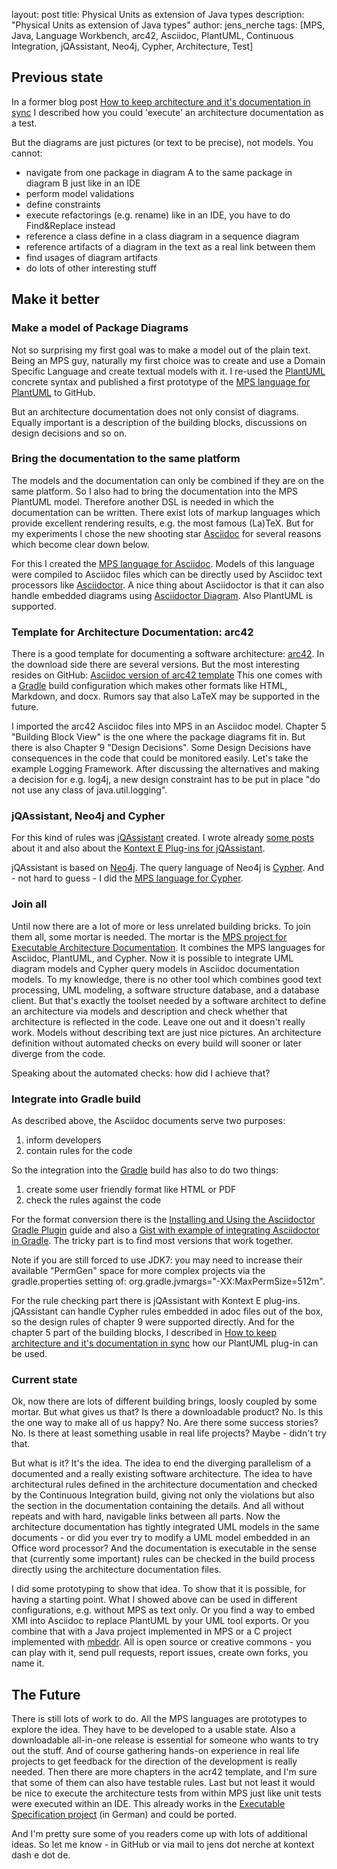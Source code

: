 layout: post
title: Physical Units as extension of Java types
description: "Physical Units as extension of Java types"
author: jens_nerche
tags: [MPS, Java, Language Workbench, arc42, Asciidoc, PlantUML, Continuous Integration, jQAssistant, Neo4j, Cypher, Architecture, Test]


## Previous state
In a former blog post
[How to keep architecture and it's documentation in sync](http://techblog.kontext-e.de/keeping-architecture-and-doc-in-sync/)
I described how you could 'execute' an architecture documentation as a test.

But the diagrams are just pictures (or text to be precise), not models. You cannot:
* navigate from one package in diagram A to the same package in diagram B just like in an IDE
* perform model validations
* define constraints
* execute refactorings (e.g. rename) like in an IDE, you have to do Find&Replace instead
* reference a class define in a class diagram in a sequence diagram
* reference artifacts of a diagram in the text as a real link between them
* find usages of diagram artifacts
* do lots of other interesting stuff

## Make it better

### Make a model of Package Diagrams
Not so surprising my first goal was to make a model out of the plain text. Being an MPS guy,
naturally my first choice was to create and use a Domain Specific Language and create textual models with it.
I re-used the [PlantUML](http://plantuml.com/) concrete syntax and published a first prototype of the
[MPS language for PlantUML](https://github.com/kontext-e/mps-plantuml) to GitHub.

But an architecture documentation does not only consist of diagrams. Equally important is a description
of the building blocks, discussions on design decisions and so on. 

### Bring the documentation to the same platform
The models and the documentation can only be combined if they are on the same platform. So I also had to bring
the documentation into the MPS PlantUML model. Therefore another DSL is needed in which the documentation can
be written. There exist lots of markup languages which provide excellent rendering results, e.g. the most famous (La)TeX.
But for my experiments I chose the new shooting star [Asciidoc](http://asciidoc.org/) for several reasons which 
become clear down below.

For this I created the [MPS language for Asciidoc](https://github.com/kontext-e/mps-asciidoc). Models of this
language were compiled to Asciidoc files which can be directly used by Asciidoc text processors like
[Asciidoctor](http://asciidoctor.org). A nice thing about Asciidoctor is that it can also handle embedded
diagrams using [Asciidoctor Diagram](http://asciidoctor.org/docs/asciidoctor-diagram/). Also PlantUML is supported.

### Template for Architecture Documentation: arc42
There is a good template for documenting a software architecture:
[arc42](http://confluence.arc42.org/display/LANDINGZON/landing+zone). 
In the download side there are several versions. But the most interesting resides on GitHub:
[Asciidoc version of arc42 template](https://github.com/arc42/arc42-template)
This one comes with a [Gradle](http://gradle.org) build configuration which makes other formats
like HTML, Markdown, and docx. Rumors say that also LaTeX may be supported in the future.

I imported the arc42 Asciidoc files into MPS in an Asciidoc model. Chapter 5 "Building Block View" is the one
where the package diagrams fit in. But there is also Chapter 9 "Design Decisions". Some Design Decisions
have consequences in the code that could be monitored easily. Let's take the example Logging Framework. After
discussing the alternatives and making a decision for e.g. log4j, a new design constraint has to be put in place
"do not use any class of java.util.logging".

### jQAssistant, Neo4j and Cypher
For this kind of rules was [jQAssistant](http://jqassistant.org) created. I wrote already 
[some posts](http://techblog.kontext-e.de/tags/#jQAssistant) about
it and also about the [Kontext E Plug-ins for jQAssistant](https://github.com/kontext-e/jqassistant-plugins).

jQAssistant is based on [Neo4j](http://neo4j.com/). The query language of Neo4j is [Cypher](http://neo4j.com/docs/stable/cypher-query-lang.html).
And - not hard to guess - I did the [MPS language for Cypher](https://github.com/jensnerche/mps-cypherquerylanguage).

### Join all
Until now there are a lot of more or less unrelated building bricks. To join them all, some mortar is needed. 
The mortar is the [MPS project for Executable Architecture Documentation](https://github.com/kontext-e/mps-ead).
It combines the MPS languages for Asciidoc, PlantUML, and Cypher. Now it is possible to integrate UML diagram models 
and Cypher query models in Asciidoc documentation models. To my knowledge, there is no other tool which combines
good text processing, UML modeling, a software structure database, and a database client. But that's exactly the
toolset needed by a software architect to define an architecture via models and description and check whether 
that architecture is reflected in the code. Leave one out and it doesn't really work. Models without describing 
text are just nice pictures. An architecture definition without automated checks on every build will sooner or later
diverge from the code.

Speaking about the automated checks: how did I achieve that?

### Integrate into Gradle build
As described above, the Asciidoc documents serve two purposes:

1. inform developers
2. contain rules for the code

So the integration into the [Gradle](http://gradle.org) build has also to do two things:

1. create some user friendly format like HTML or PDF
2. check the rules against the code

For the format conversion there is the
[Installing and Using the Asciidoctor Gradle Plugin](http://asciidoctor.org/docs/asciidoctor-gradle-plugin/)
guide and also a
[Gist with example of integrating Asciidoctor in Gradle](https://gist.github.com/aalmiray/7369b977a68baca32e13).
The tricky part is to find most versions that work together.

Note if you are still forced to use JDK7: you may need to increase their available "PermGen" space 
for more complex projects via the gradle.properties setting of: org.gradle.jvmargs="-XX:MaxPermSize=512m".

For the rule checking part there is jQAssistant with Kontext E plug-ins. jQAssistant can handle 
Cypher rules embedded in adoc files out of the box, so the design rules of chapter 9 were supported directly.
And for the chapter 5 part of the building blocks, I described in
[How to keep architecture and it's documentation in sync](http://techblog.kontext-e.de/keeping-architecture-and-doc-in-sync/)
how our PlantUML plug-in can be used.


### Current state
Ok, now there are lots of different building brings, loosly coupled by some mortar. But what gives us that?
Is there a downloadable product? No. Is this the one way to make all of us happy? No.
Are there some success stories? No. Is there at least something usable in real life projects? Maybe - didn't try that.

But what is it? It's the idea. The idea to end the diverging parallelism of a documented and a really existing
software architecture. The idea to have architectural rules defined in the architecture documentation and checked
by the Continuous Integration build, giving not only the violations but also the section in the documentation
containing the details. And all without repeats and with hard, navigable links between all parts. 
Now the architecture documentation has tightly integrated UML models in the same documents - or
did you ever try to modify a UML model embedded in an Office word processor?
And the documentation is executable in the sense that (currently some important) rules can be checked in the build
process directly using the architecture documentation files.

I did some prototyping to show that idea. To show that it is possible, for having a starting point.
What I showed above can be used in different configurations, e.g. without MPS as text only.
Or you find a way to embed XMI into Asciidoc to replace PlantUML by your UML tool exports.
Or you combine that with a Java project implemented in MPS or a C project implemented with 
[mbeddr](http://mbeddr.com/).
All is open source or creative commons - you can play with it, send pull requests, report issues, create own forks,
you name it.


## The Future
There is still lots of work to do. All the MPS languages are prototypes to explore the idea. They have to
be developed to a usable state. Also a downloadable all-in-one release is essential for someone who wants
to try out the stuff. And of course gathering hands-on experience in real life projects to get feedback
for the direction of the development is really needed. Then there are more chapters in the acr42 template,
and I'm sure that some of them can also have testable rules.
Last but not least it would be nice to execute the architecture tests from within MPS just like unit tests 
were executed within an IDE. This already works in the [Executable Specification project](http://subs.emis.de/LNI/Proceedings/Proceedings239/319.pdf)
(in German) and could be ported.

And I'm pretty sure some of you readers come up with lots of additional ideas. So let me know - in GitHub or
via mail to jens dot nerche at kontext dash e dot de.

